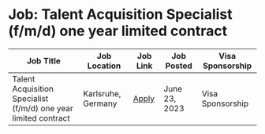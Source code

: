 # Job: Talent Acquisition Specialist (f/m/d) one year limited contract

| Job Title | Job Location | Job Link | Job Posted | Visa Sponsorship |
| --- | --- | --- | --- | --- |
| Talent Acquisition Specialist (f/m/d) one year limited contract | Karlsruhe, Germany | [Apply](https://join.com/companies/cinemo/8297743-talent-acquisition-specialist-f-m-d-one-year-limited-contract) | June 23, 2023 | Visa Sponsorship |
